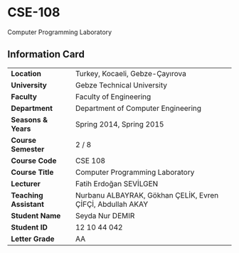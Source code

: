 # CSE-108
Computer Programming Laboratory

## Information Card
| | |
| --- | --- |
| **Location** | Turkey, Kocaeli, Gebze-Çayırova |
| **University** | Gebze Technical University |
| **Faculty** | Faculty of Engineering |
| **Department** | Department of Computer Engineering |
| **Seasons & Years** | Spring 2014, Spring 2015 |
| **Course Semester** | 2 / 8 |
| **Course Code** | CSE 108 |
| **Course Title** | Computer Programming Laboratory |
| **Lecturer** | Fatih Erdoğan SEVİLGEN |
| **Teaching Assistant** | Nurbanu ALBAYRAK, Gökhan ÇELİK, Evren ÇİFÇİ, Abdullah AKAY |
| **Student Name** | Seyda Nur DEMIR |
| **Student ID** | 12 10 44 042 |
| **Letter Grade** | AA |
